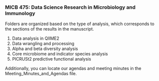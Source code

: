 ### MICB 475: Data Science Research in Microbiology and Immunology

Folders are organized based on the type of analysis, which corresponds to the sections of the results in the manuscript. 
1. Data analysis in QIIME2
2. Data wrangling and processing
3. Alpha and beta diversity analysis
4. Core microbiome and indicator species analysis
5. PICRUSt2 predictive functional analysis

Additionally, you can locate our agendas and meeting minutes in the Meeting_Minutes_and_Agendas file. 
